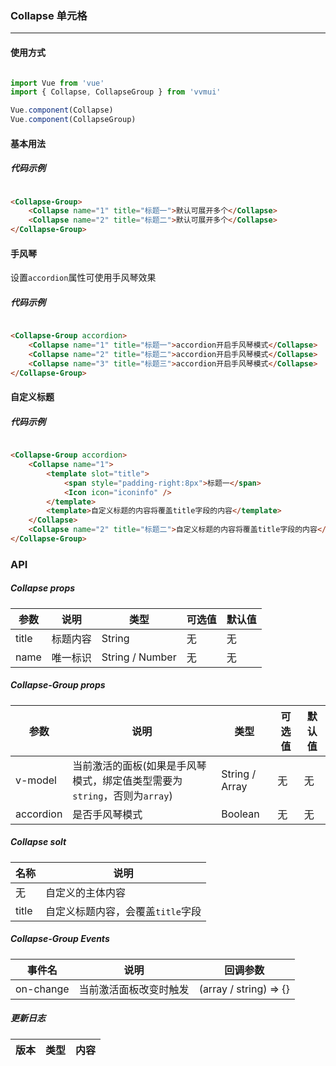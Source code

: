 <!--
 * @Author: Fone丶峰
 * @Date: 2019-10-22 11:32:29
 * @LastEditors: Fone丶峰
 * @LastEditTime: 2020-05-12 15:43:07
 * @Description: msg
 * @Email: qinrifeng@163.com
 * @Github: https://github.com/FoneQinrf
 -->

### Collapse 单元格 <Badge text="v0.06"/>
---

#### 使用方式

```js

import Vue from 'vue'
import { Collapse, CollapseGroup } from 'vvmui'

Vue.component(Collapse)
Vue.component(CollapseGroup)

```


#### 基本用法
##### 代码示例

```html

<Collapse-Group>
    <Collapse name="1" title="标题一">默认可展开多个</Collapse>
    <Collapse name="2" title="标题二">默认可展开多个</Collapse>
</Collapse-Group>

```


#### 手风琴
设置`accordion`属性可使用手风琴效果
##### 代码示例

```html

<Collapse-Group accordion>
    <Collapse name="1" title="标题一">accordion开启手风琴模式</Collapse>
    <Collapse name="2" title="标题二">accordion开启手风琴模式</Collapse>
    <Collapse name="3" title="标题三">accordion开启手风琴模式</Collapse>
</Collapse-Group>

```


#### 自定义标题
##### 代码示例
```html

<Collapse-Group accordion>
    <Collapse name="1">
        <template slot="title">
            <span style="padding-right:8px">标题一</span>
            <Icon icon="iconinfo" />
        </template>
        <template>自定义标题的内容将覆盖title字段的内容</template>
    </Collapse>
    <Collapse name="2" title="标题二">自定义标题的内容将覆盖title字段的内容</Collapse>
</Collapse-Group>

```

### API
##### Collapse props
| 参数 | 说明 | 类型 | 可选值 | 默认值 |
|------|------------|------------|------------|------------|
| title  | 标题内容      | String        | 无 | 无 |
| name  | 唯一标识       | String / Number       | 无 | 无 |

##### Collapse-Group props
| 参数 | 说明 | 类型 | 可选值 | 默认值 |
|------|------------|------------|------------|------------|
| v-model  | 当前激活的面板(如果是手风琴模式，绑定值类型需要为`string`，否则为`array`)      | String / Array        | 无 | 无 |
| accordion  | 是否手风琴模式       | Boolean      | 无 | 无 |

##### Collapse solt
| 名称 | 说明 |
|------|------------|
| 无  | 自定义的主体内容 |
| title | 自定义标题内容，会覆盖`title`字段 |

##### Collapse-Group Events
| 事件名 | 说明 | 回调参数 |
|------|------------|------------|
| on-change  | 当前激活面板改变时触发 |  (array / string) => {}  |

##### 更新日志
| 版本 |类型|内容|
|:-------------:|:-|:-|